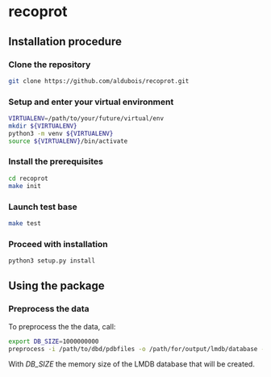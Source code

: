 # recoprot


## Installation procedure


### Clone the repository

```bash
git clone https://github.com/aldubois/recoprot.git
```


### Setup and enter your virtual environment

```bash
VIRTUALENV=/path/to/your/future/virtual/env
mkdir ${VIRTUALENV}
python3 -m venv ${VIRTUALENV}
source ${VIRTUALENV}/bin/activate
```

### Install the prerequisites

```bash
cd recoprot
make init
```


### Launch test base

```bash
make test
```


### Proceed with installation

```bash
python3 setup.py install
```


## Using the package

### Preprocess the data

To preprocess the the data, call:

```bash
export DB_SIZE=1000000000
preprocess -i /path/to/dbd/pdbfiles -o /path/for/output/lmdb/database -n ${DB_SIZE}
```

With *DB_SIZE* the memory size of the LMDB database that will be created.